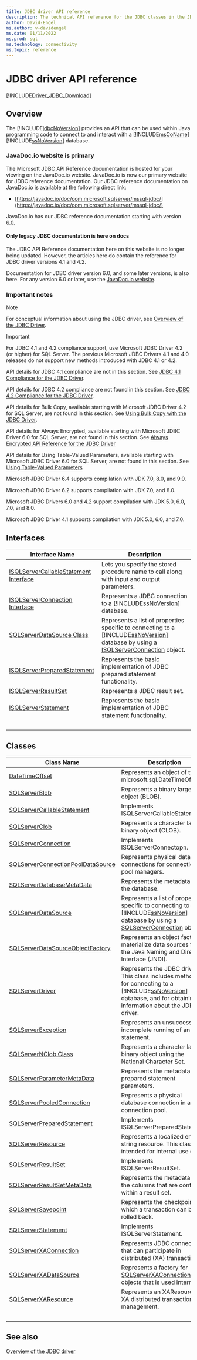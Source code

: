 ```yaml
---
title: JDBC driver API reference
description: The technical API reference for the JDBC classes in the JDBC Driver for SQL Server.
author: David-Engel
ms.author: v-davidengel
ms.date: 01/11/2022
ms.prod: sql
ms.technology: connectivity
ms.topic: reference
---
```

# JDBC driver API reference

[!INCLUDE[Driver_JDBC_Download](../../../includes/driver_jdbc_download.md)]

## Overview

The [!INCLUDE[jdbcNoVersion](../../../includes/jdbcnoversion_md.md)] provides an API that can be used within Java programming code to connect to and interact with a [!INCLUDE[msCoName](../../../includes/msconame-md.md)][!INCLUDE[ssNoVersion](../../../includes/ssnoversion-md.md)] database.

### JavaDoc.io website is primary

The Microsoft JDBC API Reference documentation is hosted for your viewing on the JavaDoc.io website. JavaDoc.io is now our primary website for JDBC reference documentation. Our JDBC reference documentation on JavaDoc.io is available at the following direct link:

- [https://javadoc.io/doc/com.microsoft.sqlserver/mssql-jdbc/](https://javadoc.io/doc/com.microsoft.sqlserver/mssql-jdbc/)

JavaDoc.io has our JDBC reference documentation starting with version 6.0.

#### Only legacy JDBC documentation is here on docs

The JDBC API Reference documentation here on this website is no longer being updated. However, the articles here do contain the reference for JDBC driver versions 4.1 and 4.2.

Documentation for JDBC driver version 6.0, and some later versions, is also here. For any version 6.0 or later, use the [JavaDoc.io website](https://javadoc.io/doc/com.microsoft.sqlserver/mssql-jdbc/).

### Important notes

> [!NOTE]
> For conceptual information about using the JDBC driver, see [Overview of the JDBC Driver](../overview-of-the-jdbc-driver.md).

> [!IMPORTANT]
> For JDBC 4.1 and 4.2 compliance support, use Microsoft JDBC Driver 4.2 (or higher) for SQL Server. The previous Microsoft JDBC Drivers 4.1 and 4.0 releases do not support new methods introduced with JDBC 4.1 or 4.2.
>
> API details for JDBC 4.1 compliance are not in this section. See [JDBC 4.1 Compliance for the JDBC Driver](../jdbc-4-1-compliance-for-the-jdbc-driver.md).
>
> API details for JDBC 4.2 compliance are not found in this section. See [JDBC 4.2 Compliance for the JDBC Driver](../jdbc-4-2-compliance-for-the-jdbc-driver.md).
>
> API details for Bulk Copy, available starting with Microsoft JDBC Driver 4.2  for SQL Server, are not found in this section. See [Using Bulk Copy with the JDBC Driver](../using-bulk-copy-with-the-jdbc-driver.md).
>
> API details for Always Encrypted, available starting with  Microsoft JDBC Driver 6.0 for SQL Server, are not found in this section. See [Always Encrypted API Reference for the JDBC Driver](../always-encrypted-api-reference-for-the-jdbc-driver.md)
>
> API details for Using Table-Valued Parameters, available starting with  Microsoft JDBC Driver 6.0 for SQL Server, are not found in this section. See [Using Table-Valued Parameters](../using-table-valued-parameters.md)
>
> Microsoft JDBC Driver 6.4 supports compilation with JDK 7.0, 8.0, and 9.0.
>
> Microsoft JDBC Driver 6.2 supports compilation with JDK 7.0, and 8.0.
>
> Microsoft JDBC Drivers 6.0 and 4.2 support compilation with JDK 5.0, 6.0, 7.0, and 8.0.
>
> Microsoft JDBC Driver 4.1 supports compilation with JDK 5.0, 6.0, and 7.0.

## Interfaces

|Interface Name|Description|
|--------------------|-----------------|
|[ISQLServerCallableStatement Interface](isqlservercallablestatement-interface.md)|Lets you specify the stored procedure name to call along with input and output parameters.|
|[ISQLServerConnection Interface](isqlserverconnection-interface.md)|Represents a JDBC connection to a [!INCLUDE[ssNoVersion](../../../includes/ssnoversion-md.md)] database.|
|[SQLServerDataSource Class](sqlserverdatasource-class.md)|Represents a list of properties specific to connecting to a [!INCLUDE[ssNoVersion](../../../includes/ssnoversion-md.md)] database by using a [ISQLServerConnection](sqlserverconnection-class.md) object.|
|[ISQLServerPreparedStatement](isqlserverpreparedstatement-interface.md)|Represents the basic implementation of JDBC prepared statement functionality.|
|[ISQLServerResultSet](isqlserverresultset-interface.md)|Represents a JDBC result set.|
|[ISQLServerStatement](isqlserverstatement-interface.md)|Represents the basic implementation of JDBC statement functionality.|
| &nbsp; | &nbsp; |

## Classes

|Class Name|Description|
|----------------|-----------------|
|[DateTimeOffset](datetimeoffset-class.md)|Represents an object of type microsoft.sql.DateTimeOffset.|
|[SQLServerBlob](sqlserverblob-class.md)|Represents a binary large object (BLOB).|
|[SQLServerCallableStatement](sqlservercallablestatement-class.md)|Implements ISQLServerCallableStatement.|
|[SQLServerClob](sqlserverclob-class.md)|Represents a character large binary object (CLOB).|
|[SQLServerConnection](sqlserverconnection-class.md)|Implements ISQLServerConnectopn.|
|[SQLServerConnectionPoolDataSource](sqlserverconnectionpooldatasource-class.md)|Represents physical database connections for connection pool managers.|
|[SQLServerDatabaseMetaData](sqlserverdatabasemetadata-class.md)|Represents the metadata for the database.|
|[SQLServerDataSource](isqlserverdatasource-interface.md)|Represents a list of properties specific to connecting to a [!INCLUDE[ssNoVersion](../../../includes/ssnoversion-md.md)] database by using a [SQLServerConnection](sqlserverconnection-class.md) object.|
|[SQLServerDataSourceObjectFactory](sqlserverdatasourceobjectfactory-class.md)|Represents an object factory to materialize data sources from the Java Naming and Directory Interface (JNDI).|
|[SQLServerDriver](sqlserverdriver-class.md)|Represents the JDBC driver. This class includes methods for connecting to a [!INCLUDE[ssNoVersion](../../../includes/ssnoversion-md.md)] database, and for obtaining information about the JDBC driver.|
|[SQLServerException](sqlserverexception-class.md)|Represents an unsuccessful or incomplete running of an SQL statement.|
|[SQLServerNClob Class](sqlservernclob-class.md)|Represents a character large binary object using the National Character Set.|
|[SQLServerParameterMetaData](sqlserverparametermetadata-class.md)|Represents the metadata for prepared statement parameters.|
|[SQLServerPooledConnection](sqlserverpooledconnection-class.md)|Represents a physical database connection in a connection pool.|
|[SQLServerPreparedStatement](sqlserverpreparedstatement-class.md)|Implements ISQLServerPreparedStatement.|
|[SQLServerResource](sqlserverresource-class.md)|Represents a localized error string resource. This class is intended for internal use only.|
|[SQLServerResultSet](sqlserverresultset-class.md)|Implements ISQLServerResultSet.|
|[SQLServerResultSetMetaData](sqlserverresultsetmetadata-class.md)|Represents the metadata of the columns that are contained within a result set.|
|[SQLServerSavepoint](sqlserversavepoint-class.md)|Represents the checkpoint to which a transaction can be rolled back.|
|[SQLServerStatement](sqlserverstatement-class.md)|Implements ISQLServerStatement.|
|[SQLServerXAConnection](sqlserverxaconnection-class.md)|Represents JDBC connections that can participate in distributed (XA) transactions.|
|[SQLServerXADataSource](sqlserverxadatasource-class.md)|Represents a factory for [SQLServerXAConnection](sqlserverxaconnection-class.md) objects that is used internally.|
|[SQLServerXAResource](sqlserverxaresource-class.md)|Represents an XAResource for XA distributed transaction management.|
| &nbsp; | &nbsp; |

## See also

[Overview of the JDBC driver](../overview-of-the-jdbc-driver.md)
